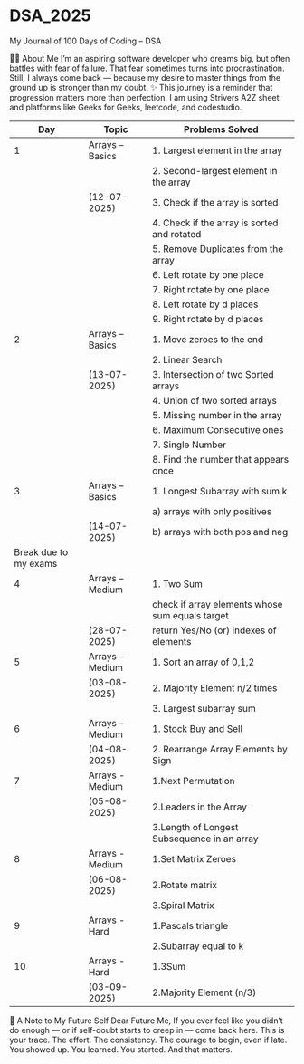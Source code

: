 # DSA_2025
My Journal of 100 Days of Coding – DSA

👩‍💻 About Me
I’m an aspiring software developer who dreams big, but often battles with fear of failure.
That fear sometimes turns into procrastination. Still, I always come back — because my desire to master things from the ground up is stronger than my doubt.
✨ This journey is a reminder that progression matters more than perfection.
I am using Strivers A2Z sheet and platforms like Geeks for Geeks, leetcode, and codestudio.

| Day | Topic            | Problems Solved                                |
|-----|------------------|------------------------------------------------|
| 1   | Arrays – Basics  | 1. Largest element in the array                |
|     |                  | 2. Second-largest element in the array         |
|     | (12-07-2025)     | 3. Check if the array is sorted                |
|     |                  | 4. Check if the array is sorted and rotated    |
|     |                  | 5. Remove Duplicates from the array            |
|     |                  | 6. Left rotate by one place                    |
|     |                  | 7. Right rotate by one place                   |
|     |                  | 8. Left rotate by d places                     |
|     |                  | 9. Right rotate by d places                    |
| 2   | Arrays – Basics  | 1. Move zeroes to the end                      |
|     |                  | 2. Linear Search                               |
|     | (13-07-2025)     | 3. Intersection of two Sorted arrays           |
|     |                  | 4. Union of two sorted arrays                  |
|     |                  | 5. Missing number in the array                 |
|     |                  | 6. Maximum Consecutive ones                    |
|     |                  | 7. Single Number                               |
|     |                  | 8. Find the number that appears once           |
| 3   | Arrays – Basics  | 1. Longest Subarray with sum k                 |
|     |                  | a) arrays with only positives                  |
|     | (14-07-2025)     | b) arrays with both pos and neg                |
|                          Break due to my exams                          |
| 4   | Arrays – Medium  | 1. Two Sum                                     |
|     |                  | check if array elements whose sum equals target|
|     | (28-07-2025)     | return Yes/No (or) indexes of elements         |
| 5   | Arrays – Medium  | 1. Sort an array of 0,1,2                      |
|     |  (03-08-2025)    | 2. Majority Element n/2 times                  |
|     |                  | 3. Largest subarray sum                        |
| 6   | Arrays – Medium  | 1. Stock Buy and Sell                          |
|     | (04-08-2025)     | 2. Rearrange Array Elements by Sign            |
| 7   | Arrays - Medium  | 1.Next Permutation                             |
|     |   (05-08-2025)   | 2.Leaders in the Array                         |
|     |                  | 3.Length of Longest Subsequence in an array    |
| 8   | Arrays - Medium  | 1.Set Matrix Zeroes                            |
|     | (06-08-2025)     | 2.Rotate matrix                                |
|     |                  | 3.Spiral Matrix                                |
| 9   | Arrays - Hard    | 1.Pascals triangle                             |
|     |                  | 2.Subarray equal to k                          |
| 10  | Arrays - Hard    | 1.3Sum                                         |
|     | (03-09-2025)     | 2.Majority Element (n/3)                       |





📜 A Note to My Future Self
Dear Future Me,
If you ever feel like you didn’t do enough — or if self-doubt starts to creep in — come back here.
This is your trace. The effort. The consistency. The courage to begin, even if late.
You showed up. You learned.
You started. And that matters.
